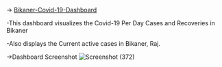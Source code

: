 -> [Bikaner-Covid-19-Dashboard](https://share.streamlit.io/vivek20dadhich/bikaner-covid-19-dashboard/main/bikaner-covid-app.py)

-This dashboard visualizes the Covid-19 Per Day Cases and Recoveries in Bikaner

-Also displays the Current active cases in Bikaner, Raj.

->Dashboard Screenshot
![Screenshot (372)](https://user-images.githubusercontent.com/22216569/117997316-7bc9ff00-b360-11eb-96be-4b6035add7b2.png)
